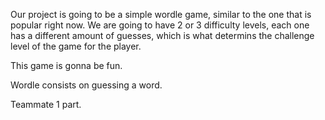 Our project is going to be a simple wordle game, similar to the one that is 
popular right now. We are going to have 2 or 3 difficulty levels, each one has a different amount of guesses, which is what determins the challenge level of the game for the player.

This game is gonna be fun.

Wordle consists on guessing a word.

Teammate 1 part.

